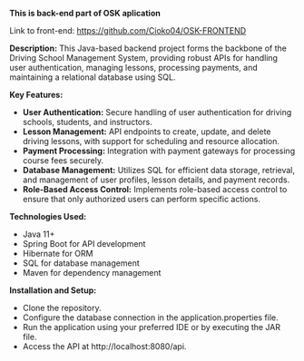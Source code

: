 **This is back-end part of OSK aplication**

Link to front-end: https://github.com/Cioko04/OSK-FRONTEND

**Description:**
This Java-based backend project forms the backbone of the Driving School Management System, providing robust APIs for handling user authentication, managing lessons, processing payments, and maintaining a relational database using SQL.

**Key Features:**

- **User Authentication:** Secure handling of user authentication for driving schools, students, and instructors.
- **Lesson Management:** API endpoints to create, update, and delete driving lessons, with support for scheduling and resource allocation.
- **Payment Processing:** Integration with payment gateways for processing course fees securely.
- **Database Management:** Utilizes SQL for efficient data storage, retrieval, and management of user profiles, lesson details, and payment records.
- **Role-Based Access Control:** Implements role-based access control to ensure that only authorized users can perform specific actions.

  
**Technologies Used:**

- Java 11+
- Spring Boot for API development
- Hibernate for ORM
- SQL for database management
- Maven for dependency management


**Installation and Setup:**

- Clone the repository.
- Configure the database connection in the application.properties file.
- Run the application using your preferred IDE or by executing the JAR file.
- Access the API at http://localhost:8080/api.
